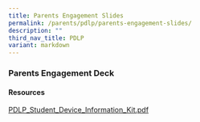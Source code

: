 ```yaml
---
title: Parents Engagement Slides
permalink: /parents/pdlp/parents-engagement-slides/
description: ""
third_nav_title: PDLP
variant: markdown
---
```

### Parents Engagement Deck

#### Resources



[PDLP_Student_Device_Information_Kit.pdf](/files/Parents/PDLP/PDLP_Student_Device_Information_Kit.pdf)